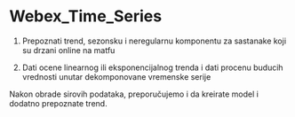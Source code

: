 # Webex_Time_Series


1. Prepoznati trend, sezonsku i neregularnu komponentu za sastanake koji su drzani 
   online na matfu

2. Dati ocene linearnog ili eksponencijalnog trenda i dati procenu
   buducih vrednosti unutar dekomponovane vremenske serije
   
   
Nakon obrade sirovih podataka, preporučujemo i da kreirate model
i dodatno prepoznate trend.
 